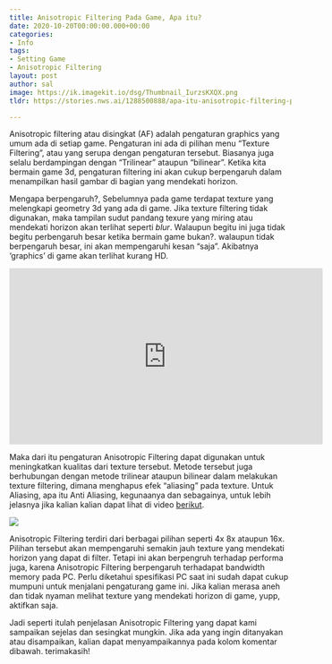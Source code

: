 ```yaml
---
title: Anisotropic Filtering Pada Game, Apa itu?
date: 2020-10-20T00:00:00.000+00:00
categories:
- Info
tags:
- Setting Game
- Anisotropic Filtering
layout: post
author: sal
image: https://ik.imagekit.io/dsg/Thumbnail_IurzsKXQX.png
tldr: https://stories.nws.ai/1288500888/apa-itu-anisotropic-filtering-pada-game/

---
```

Anisotropic filtering atau disingkat (AF) adalah pengaturan graphics yang umum ada di setiap game. Pengaturan ini ada di pilihan menu “Texture Filtering”, atau yang serupa dengan pengaturan tersebut. Biasanya juga selalu berdampingan dengan “Trilinear” ataupun “bilinear”. Ketika kita bermain game 3d, pengaturan filtering ini akan cukup berpengaruh dalam menampilkan hasil gambar di bagian yang mendekati horizon.

Mengapa berpengaruh?, Sebelumnya pada game terdapat texture yang melengkapi geometry 3d yang ada di game. Jika texture filtering tidak digunakan, maka tampilan sudut pandang texure yang miring atau mendekati horizon akan terlihat seperti _blur_. Walaupun begitu ini juga tidak begitu perbengaruh besar ketika bermain game bukan?. walaupun tidak berpengaruh besar, ini akan mempengaruhi kesan “saja”. Akibatnya ‘graphics’ di game akan terlihat kurang HD.

<div class="embed-container"><iframe width="560" height="315" src="https://www.youtube.com/embed/IjT6__o0PFE" frameborder="0" allow="accelerometer; autoplay; clipboard-write; encrypted-media; gyroscope; picture-in-picture" allowfullscreen></iframe></div>

Maka dari itu pengaturan Anisotropic Filtering dapat digunakan untuk meningkatkan kualitas dari texture tersebut. Metode tersebut juga berhubungan dengan metode trilinear ataupun bilinear dalam melakukan texture filtering, dimana menghapus efek “aliasing” pada texture. Untuk Aliasing, apa itu Anti Aliasing, kegunaanya dan sebagainya, untuk lebih jelasnya jika kalian kalian dapat lihat di video [berikut](https://youtu.be/PotQ_yCqIjI).

![](https://ik.imagekit.io/dsg/pic_3-1024x737_cgeix3XAa.jpg)

Anisotropic Filtering terdiri dari berbagai pilihan seperti 4x 8x ataupun 16x. Pilihan tersebut akan mempengaruhi semakin jauh texture yang mendekati horizon yang dapat di filter. Tetapi ini akan berpengruh terhadap performa juga, karena Anisotropic Filtering berpengaruh terhadapat bandwidth memory pada PC. Perlu diketahui spesifikasi PC saat ini sudah dapat cukup mumpuni untuk menjalani pengaturang game ini. Jika kalian merasa aneh dan tidak nyaman melihat texture yang mendekati horizon di game, yupp, aktifkan saja.

Jadi seperti itulah penjelasan Anisotropic Filtering yang dapat kami sampaikan sejelas dan sesingkat mungkin. Jika ada yang ingin ditanyakan atau disampaikan, kalian dapat menyampaikannya pada kolom komentar dibawah. terimakasih!